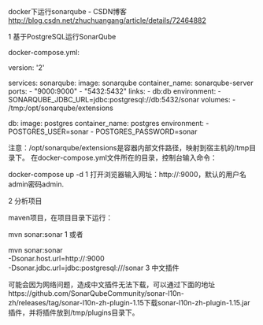 docker下运行sonarqube - CSDN博客 http://blog.csdn.net/zhuchuangang/article/details/72464882

1 基于PostgreSQL运行SonarQube

docker-compose.yml:

version: '2'

services:
  sonarqube:
    image: sonarqube
    container_name: sonarqube-server
    ports:
     - "9000:9000"
     - "5432:5432"
    links:
      - db:db
    environment:
     - SONARQUBE_JDBC_URL=jdbc:postgresql://db:5432/sonar
    volumes:
      - /tmp:/opt/sonarqube/extensions

  db:
    image: postgres
    container_name: postgres
    environment:
     - POSTGRES_USER=sonar
     - POSTGRES_PASSWORD=sonar

注意：/opt/sonarqube/extensions是容器内部文件路径，映射到宿主机的/tmp目录下。
在docker-compose.yml文件所在的目录，控制台输入命令：

docker-compose up -d
1
打开浏览器输入网址：http://:9000，默认的用户名admin密码admin.

2 分析项目

maven项目，在项目目录下运行：

mvn sonar:sonar
1
或者

mvn sonar:sonar \
  -Dsonar.host.url=http://<DOCKER-MACHINE-IP>:9000 \
  -Dsonar.jdbc.url=jdbc:postgresql://<DOCKER-MACHINE-IP>/sonar
3 中文插件

可能会因为网络问题，造成中文插件无法下载，可以通过下面的地址https://github.com/SonarQubeCommunity/sonar-l10n-zh/releases/tag/sonar-l10n-zh-plugin-1.15下载sonar-l10n-zh-plugin-1.15.jar插件，并将插件放到/tmp/plugins目录下。